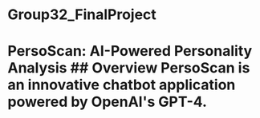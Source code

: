 # Group32_FinalProject
# PersoScan: AI-Powered Personality Analysis  ## Overview PersoScan is an innovative chatbot application powered by OpenAI's GPT-4.
